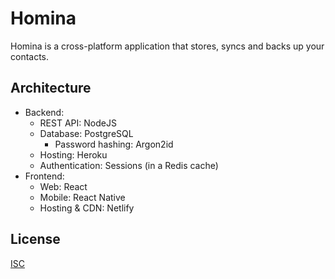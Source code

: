 # Homina

Homina is a cross-platform application that stores, syncs and backs up your contacts.

## Architecture

- Backend:
	- REST API: NodeJS
	- Database: PostgreSQL
		- Password hashing: Argon2id
	- Hosting: Heroku
	- Authentication: Sessions (in a Redis cache)
- Frontend:
	- Web: React
	- Mobile: React Native
	- Hosting & CDN: Netlify

## License
[ISC](https://choosealicense.com/licenses/isc/)